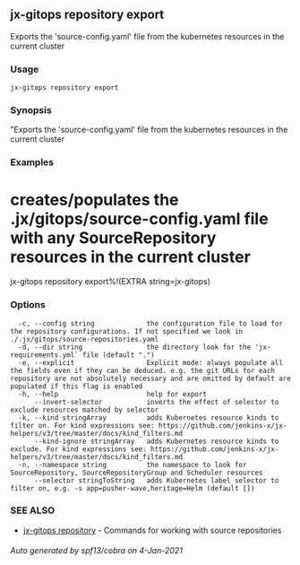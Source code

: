 ## jx-gitops repository export

Exports the 'source-config.yaml' file from the kubernetes resources in the current cluster

### Usage

```
jx-gitops repository export
```

### Synopsis

"Exports the 'source-config.yaml' file from the kubernetes resources in the current cluster

### Examples

  # creates/populates the .jx/gitops/source-config.yaml file with any SourceRepository resources in the current cluster
  jx-gitops repository export%!(EXTRA string=jx-gitops)

### Options

```
  -c, --config string             the configuration file to load for the repository configurations. If not specified we look in ./.jx/gitops/source-repositories.yaml
  -d, --dir string                the directory look for the 'jx-requirements.yml` file (default ".")
  -e, --explicit                  Explicit mode: always populate all the fields even if they can be deduced. e.g. the git URLs for each repository are not absolutely necessary and are omitted by default are populated if this flag is enabled
  -h, --help                      help for export
      --invert-selector           inverts the effect of selector to exclude resources matched by selector
  -k, --kind stringArray          adds Kubernetes resource kinds to filter on. For kind expressions see: https://github.com/jenkins-x/jx-helpers/v3/tree/master/docs/kind_filters.md
      --kind-ignore stringArray   adds Kubernetes resource kinds to exclude. For kind expressions see: https://github.com/jenkins-x/jx-helpers/v3/tree/master/docs/kind_filters.md
  -n, --namespace string          the namespace to look for SourceRepository, SourceRepositoryGroup and Scheduler resources
      --selector stringToString   adds Kubernetes label selector to filter on, e.g. -s app=pusher-wave,heritage=Helm (default [])
```

### SEE ALSO

* [jx-gitops repository](jx-gitops_repository.md)	 - Commands for working with source repositories

###### Auto generated by spf13/cobra on 4-Jan-2021
